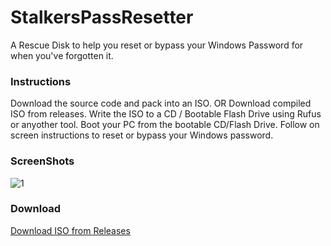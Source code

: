# StalkersPassResetter
A Rescue Disk to help you reset or bypass your Windows Password for when you've forgotten it.

### Instructions
Download the source code and pack into an ISO.
OR
Download compiled ISO from releases.
Write the ISO to a CD / Bootable Flash Drive using Rufus or anyother tool.
Boot your PC from the bootable CD/Flash Drive.
Follow on screen instructions to reset or bypass your Windows password.

### ScreenShots
![1](http://stalkers.pk/blog/wp-content/uploads/2018/07/Windows-10-x64-2018-07-15-12-08-40.png)

### Download
[Download ISO from Releases](https://github.com/StalkersSecurity/StalkersPassResetter/releases)
